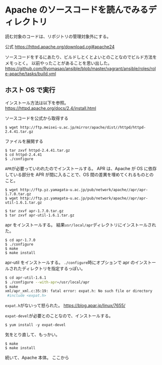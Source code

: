 # Apache のソースコードを読んでみるディレクトリ

読む対象のコードは、リポジトリの管理対象外にする。

公式
https://httpd.apache.org/download.cgi#apache24

ソースコードをするにあたり、ビルドしとくとよいとのことなのでビルド方法をメモっとく。
以前やったことがあることを思い出した。
https://github.com/Ryomasao/ansible/blob/master/vagrant/ansible/roles/role-apache/tasks/build.yml

## ホスト OS で実行

インストール方法は以下を参照。
https://httpd.apache.org/docs/2.4/install.html

ソースコードを公式から取得する

```
$ wget http://ftp.meisei-u.ac.jp/mirror/apache/dist//httpd/httpd-2.4.41.tar.gz
```

ファイルを展開する

```
$ tar zxvf httpd-2.4.41.tar.gz
$ cd httpd-2.4.41
$ ./configure
```

`APR`が必要っていわれたのでインストールする。
APR は、Apache が OS に依存している部分を APR が間に入ることで、OS 間の差異を埋めてくれるものとのこと。

```
$ wget http://ftp.yz.yamagata-u.ac.jp/pub/network/apache//apr/apr-1.7.0.tar.gz
$ wget http://ftp.yz.yamagata-u.ac.jp/pub/network/apache//apr/apr-util-1.6.1.tar.gz
```

```
$ tar zxvf apr-1.7.0.tar.gz
$ tar zxvf apr-util-1.6.1.tar.gz
```

apr をインストールする。
結果`usr/local/apr`ディレクトリにインストールされた。

```
$ cd apr-1.7.0
$ ./configure
$ make
$ make install
```

apr-util をインストールする。
`./configure`時にオプションで apr のインストールされたディレクトリを指定するっぽい。

```sh
$ cd apr-util-1.6.1
$ ./configure --with-apr=/usr/local/apr
$ make
xml/apr_xml.c:35:19: fatal error: expat.h: No such file or directory
 #include <expat.h>
```

`expat.h`がないって怒られた。
https://blog.apar.jp/linux/7655/

`expat-devel`が必要とのことなので、インストールする。

```
$ yum install -y expat-devel
```

気をとり直して、もっかい。

```
$ make
$ make install
```

続いて、Apache 本体。
ここから
